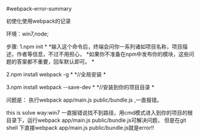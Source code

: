 ﻿#webpack-error-summary

初使化使用webpack的记录

环境：win7,node;

步骤:
1.npm init
*
*输入这个命令后，终端会问你一系列诸如项目名称，项目描述，作者等信息，不过不用担心，
*如果你不准备在npm中发布你的模块，这些问题的答案都不重要，回车默认即可。
*

2.npm install webpack -g
*
*//全局安装
*

3.npm install webpack --save-dev
*
*//安装到你的项目目录
*


问题是：
执行webpack app/main.js public/bundle.js ,一直报错。

this is solve way:win7 一直报错说找不到路径，用cmd模式进入到你的项目的根目录下，运行webpack app/main.js public/bundle.js可解决问题，
但是在git shell 下直接webpack app/main.js public/bundle.js就是error!!
